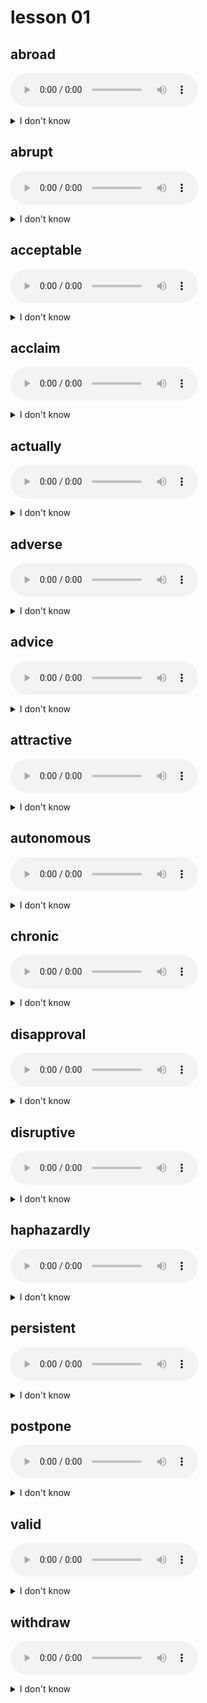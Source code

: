 # lesson 01

## abroad
![](audio/abroad.ogg)
<details>
<summary>I don't know</summary>

+ adv. &nbsp; &nbsp; to or in another country

+ syn. &nbsp; &nbsp; overseas; internationally

</details>

## abrupt
![](audio/abrupt.ogg)
<details>
<summary>I don't know</summary>

+ adv. &nbsp; &nbsp; abruptly

+ n. &nbsp; &nbsp; abruptness

+ adj. &nbsp; &nbsp; quick; without warning

+ syn. &nbsp; &nbsp; sudden

</details>

## acceptable
![](audio/acceptable.ogg)
<details>
<summary>I don't know</summary>

+ v. &nbsp; &nbsp; accept

+ adv. &nbsp; &nbsp; acceptably

+ n. &nbsp; &nbsp; acceptability

+ adj. &nbsp; &nbsp; allowable or satisfactory

+ syn. &nbsp; &nbsp; permissible

</details>

## acclaim
![](audio/acclaim.ogg)
<details>
<summary>I don't know</summary>

+ adj. &nbsp; &nbsp; acclaimed

+ n. &nbsp; &nbsp; enthusiastic approval; applause

+ syn. &nbsp; &nbsp; praise

</details>

## actually
![](audio/actually.ogg)
<details>
<summary>I don't know</summary>

+ adj. &nbsp; &nbsp; actual

+ adv. &nbsp; &nbsp; being in existence, real or factual

+ syn. &nbsp; &nbsp; truly

</details>

## adverse
![](audio/adverse.ogg)
<details>
<summary>I don't know</summary>

+ adv. &nbsp; &nbsp; adversely

+ n. &nbsp; &nbsp; adversary

+ adj. &nbsp; &nbsp; displeasing, objectionable, or bad

+ syn. &nbsp; &nbsp; unfavorable

</details>

## advice
![](audio/advice.ogg)
<details>
<summary>I don't know</summary>

+ v. &nbsp; &nbsp; advise

+ adj. &nbsp; &nbsp; advisable

+ n. &nbsp; &nbsp; a recommendation given by someone not associated with the problem or situation

+ syn. &nbsp; &nbsp; suggestion

</details>

## attractive
![](audio/attractive.ogg)
<details>
<summary>I don't know</summary>

+ v. &nbsp; &nbsp; attract

+ n. &nbsp; &nbsp; attractiveness

+ adv. &nbsp; &nbsp; attractively

+ adj. &nbsp; &nbsp; calling attention to; pleasing; creating interest; pretty

+ syn. &nbsp; &nbsp; appealing

</details>

## autonomous
![](audio/autonomous.ogg)
<details>
<summary>I don't know</summary>

+ adv. &nbsp; &nbsp; autonomously

+ adj. &nbsp; &nbsp; by itself; with no association

+ syn. &nbsp; &nbsp; independent

</details>

## chronic
![](audio/chronic.ogg)
<details>
<summary>I don't know</summary>

+ adv. &nbsp; &nbsp; chronically

+ adj. &nbsp; &nbsp; always present; continual

+ syn. &nbsp; &nbsp; constant

</details>

## disapproval
![](audio/disapproval.ogg)
<details>
<summary>I don't know</summary>

+ v. &nbsp; &nbsp; disapprove

+ adv. &nbsp; &nbsp; disapprovingly

+ n. &nbsp; &nbsp; the act of disagreeing; not giving approval

+ syn. &nbsp; &nbsp; objection

</details>

## disruptive
![](audio/disruptive.ogg)
<details>
<summary>I don't know</summary>

+ v. &nbsp; &nbsp; disrupt

+ n. &nbsp; &nbsp; disruption

+ adv. &nbsp; &nbsp; disruptively

+ adj. &nbsp; &nbsp; causing confusion and interruption

+ syn. &nbsp; &nbsp; disturbing

</details>

## haphazardly
![](audio/haphazardly.ogg)
<details>
<summary>I don't know</summary>

+ adj. &nbsp; &nbsp; haphazard

+ n. &nbsp; &nbsp; haphazardness

+ adv. &nbsp; &nbsp; having no order or pattern; by chance

+ syn. &nbsp; &nbsp; arbitrarily; carelessly

</details>

## persistent
![](audio/persistent.ogg)
<details>
<summary>I don't know</summary>

+ v. &nbsp; &nbsp; persist

+ n. &nbsp; &nbsp; persistence

+ adv. &nbsp; &nbsp; persistently

+ adj. &nbsp; &nbsp; continuous; refusing to give up; firm in action or decision

+ syn. &nbsp; &nbsp; constant

</details>

## postpone
![](audio/postpone.ogg)
<details>
<summary>I don't know</summary>

+ adj. &nbsp; &nbsp; postponable

+ n. &nbsp; &nbsp; postponement

+ v. &nbsp; &nbsp; to change to a later time; to delay

+ syn. &nbsp; &nbsp; reschedule

</details>

## valid
![](audio/valid.ogg)
<details>
<summary>I don't know</summary>

+ n. &nbsp; &nbsp; validity

+ adv. &nbsp; &nbsp; validly

+ adj. &nbsp; &nbsp; producing a desired result based on truths or facts

+ syn. &nbsp; &nbsp; convincing

</details>

## withdraw
![](audio/withdraw.ogg)
<details>
<summary>I don't know</summary>

+ n. &nbsp; &nbsp; withdrawal

+ v. &nbsp; &nbsp; to remove, take out, or take back

+ syn. &nbsp; &nbsp; extract

</details>
